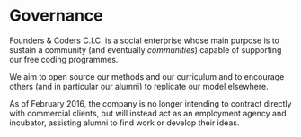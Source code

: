 # Governance

Founders & Coders C.I.C. is a social enterprise whose main purpose is to sustain a community (and eventually *communities*) capable of supporting our free coding programmes. 

We aim to open source our methods and our curriculum and to encourage others (and in particular our alumni) to replicate our model elsewhere.

As of February 2016, the company is no longer intending to contract directly with commercial clients, but will instead act as an employment agency and incubator, assisting alumni to find work or develop their ideas. 






